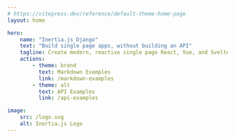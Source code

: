 ```yaml
---
# https://vitepress.dev/reference/default-theme-home-page
layout: home

hero:
    name: "Inertia.js Django"
    text: "Build single page apps, without building an API"
    tagline: Create modern, reactive single page React, Vue, and Svelte apps using classic server-side routing.
    actions:
        - theme: brand
          text: Markdown Examples
          link: /markdown-examples
        - theme: alt
          text: API Examples
          link: /api-examples

image:
    src: /logo.svg
    alt: Inertia.js Logo
---
```

